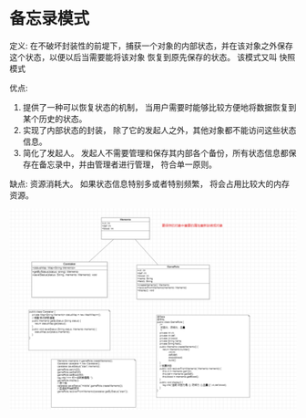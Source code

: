# 备忘录模式

定义: 在不破坏封装性的前堤下，捕获一个对象的内部状态，并在该对象之外保存这个状态，以便以后当需要能将该对象
恢复到原先保存的状态。 该模式又叫 快照模式

优点:
1. 提供了一种可以恢复状态的机制， 当用户需要时能够比较方便地将数据恢复到某个历史的状态。
2. 实现了内部状态的封装， 除了它的发起人之外，其他对象都不能访问这些状态信息。
3. 简化了发起人。 发起人不需要管理和保存其内部各个备份，所有状态信息都保存在备忘录中，并由管理者进行管理，
符合单一原则。

缺点:  资源消耗大。 如果状态信息特别多或者特别频繁， 将会占用比较大的内存资源。

![img.png](img.png)